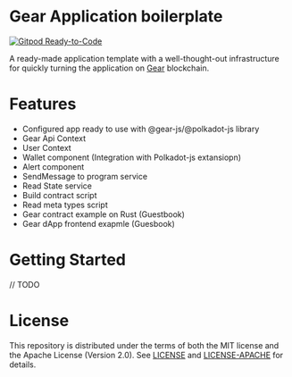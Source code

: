 # Gear Application boilerplate

[![Gitpod Ready-to-Code](https://img.shields.io/badge/Gitpod-Ready--to--Code-blue?logo=gitpod)](https://gitpod.io/#https://github.com/gear-tech/create-gear-app)

A ready-made application template with a well-thought-out infrastructure for quickly turning the application on [Gear](https://www.gear-tech.io/) blockchain.

# Features

- Configured app ready to use with @gear-js/@polkadot-js library
- Gear Api Context
- User Context
- Wallet component (Integration with Polkadot-js extansiopn)
- Alert component
- SendMessage to program service
- Read State service
- Build contract script
- Read meta types script
- Gear contract example on Rust (Guestbook)
- Gear dApp frontend exapmle (Guesbook)

# Getting Started

// TODO

# License

This repository is distributed under the terms of both the MIT license and the Apache License (Version 2.0).
See [LICENSE](LICENSE) and [LICENSE-APACHE](LICENSE-APACHE) for details.
